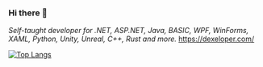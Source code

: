 ### Hi there 👋
*Self-taught developer for .NET, ASP.NET, Java, BASIC, WPF, WinForms, XAML, Python, Unity, Unreal, C++, Rust and more.*
https://dexeloper.com/

<!--
**developerx-official/developerx-official** is a ✨ _special_ ✨ repository because its `README.md` (this file) appears on your GitHub profile.

Here are some ideas to get you started:

- 🔭 I’m currently working on ...
- 🌱 I’m currently learning ...
- 👯 I’m looking to collaborate on ...
- 🤔 I’m looking for help with ...
- 💬 Ask me about ...
- 📫 How to reach me: ...
- 😄 Pronouns: ...
- ⚡ Fun fact: ...
-->

[![Top Langs](https://github-readme-stats.vercel.app/api/top-langs/?username=developerx-official)](https://github.com/anuraghazra/github-readme-stats)
